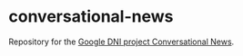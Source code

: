 # conversational-news
Repository for the [Google DNI project Conversational News](https://newsinitiative.withgoogle.com/dnifund/dni-projects/conversational-news/). 
